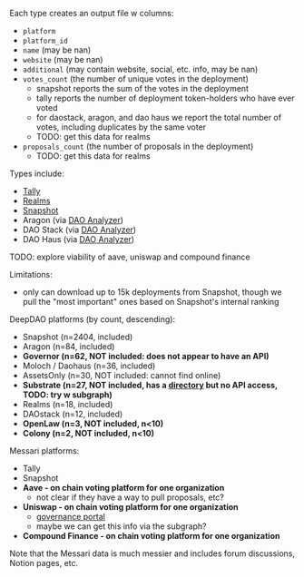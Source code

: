Each type creates an output file w columns:

* `platform`
* `platform_id`
* `name` (may be nan)
* `website` (may be nan)
* `additional` (may contain website, social, etc. info, may be nan)
* `votes_count` (the number of unique votes in the deployment)
  - snapshot reports the sum of the votes in the deployment
  - tally reports the number of deployment token-holders who have ever voted
  - for daostack, aragon, and dao haus we report the total number of votes, including duplicates by the same voter
  - TODO: get this data for realms
* `proposals_count` (the number of proposals in the deployment)
  - TODO: get this data for realms

Types include:

* [Tally](https://www.tally.xyz/)
* [Realms](https://realms.today/)
* [Snapshot](https://snapshot.org/#/)
* Aragon (via [DAO Analyzer](https://www.kaggle.com/datasets/daviddavo/dao-analyzer?resource=download))
* DAO Stack (via [DAO Analyzer](https://www.kaggle.com/datasets/daviddavo/dao-analyzer?resource=download))
* DAO Haus (via [DAO Analyzer](https://www.kaggle.com/datasets/daviddavo/dao-analyzer?resource=download))

TODO: explore viability of aave, uniswap and compound finance

Limitations:

- only can download up to 15k deployments from Snapshot, though we pull the "most important" ones based on Snapshot's internal ranking

DeepDAO platforms (by count, descending):

- Snapshot (n=2404, included)
- Aragon (n=84, included)
- **Governor (n=62, NOT included: does not appear to have an API)**
- Moloch / Daohaus (n=36, included)
- AssetsOnly (n=30, NOT included: cannot find online)
- **Substrate (n=27, NOT included, has a [directory](https://substrate.io/ecosystem/projects/) but no API access, TODO: try w subgraph)**
- Realms (n=18, included)
- DAOstack (n=12, included)
- **OpenLaw (n=3, NOT included, n<10)**
- **Colony (n=2, NOT included, n<10)**

Messari platforms:
- Tally
- Snapshot
- **Aave - on chain voting platform for one organization**
  - not clear if they have a way to pull proposals, etc?
- **Uniswap - on chain voting platform for one organization**
  - [governance portal](https://app.uniswap.org/#/vote)
  - maybe we can get this info via the subgraph?
- **Compound Finance - on chain voting platform for one organization**

Note that the Messari data is much messier and includes forum discussions, Notion pages, etc.
